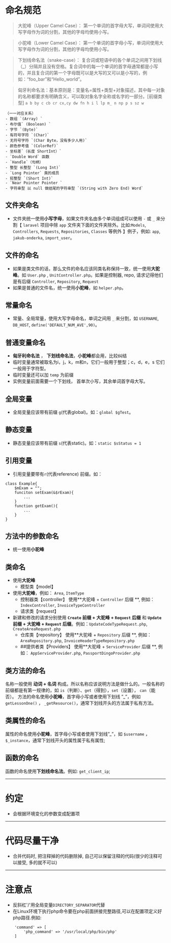 # 命名规范
> 大驼峰（Upper Camel Case）：
> 第一个单词的首字母大写，单词间使用大写字母作为词的分割，其他的字母均使用小写。

>小驼峰（Lower Camel Case）：
>第一个单词的首字母小写，单词间使用大写字母作为词的分割，其他的字母均使用小写。

> 下划线命名法（snake-case）：
复合词或短语中的各个单词之间用下划线（_）分隔并且没有空格。复合词中的每一个单词的首字母通常都是小写的，并且复合词的第一个字母既可以是大写的又可以是小写的，例如：“foo_bar”和“Hello_world”。

>匈牙利命名法：基本原则是：变量名=属性+类型+对象描述，其中每一对象的名称都要求有明确含义，可以取对象名字全称或名字的一部分。[前缀类型] `a b by c cb cr cx,cy dw fn h i l lp m_ n np p s sz w`
```
（一一对应关系） 
- 数组 `(Array) `
- 布尔值` (Boolean) `
- 字节 `(Byte)`
- 有符号字符 `(Char)` 
- 无符号字符 `(Char Byte，没有多少人用)` 
- 颜色参考值 `(ColorRef)` 
- 坐标差`（长度 ShortInt）` 
- `Double Word` 函数 
- `Handle`（句柄） 
- 整型 长整型 `(Long Int)` 
- `Long Pointer` 类的成员 
- 短整型 `(Short Int)` 
- `Near Pointer Pointer `
- 字符串型 以 null 做结尾的字符串型 `(String with Zero End) Word`
```
## 文件夹命名
- 文件夹统一使用**小写字母**，如果文件夹名由多个单词组成可以使用 `-` 或 `_` 来分割【 `laravel` 项目中除 `app` 文件夹下面的文件夹除外。比如:`Models`, `Controllers`, `Requests`, `Repositories`, `Classes` 等例外 】例子，例如: `app`, `jakub-onderka`, `import_user`。
## 文件的命名
- 如果是类文件的话，那么文件的命名应该同类名称保持一致，统一使用**大驼峰**。如 `User.php` , `UnitController.php`。如果是控制器, repo, 请求记得他们是有后缀 `Controller`, `Repository`, `Request`
- 如果是普通的文件名，统一使用**小驼峰**，如 `helper.php`。
## 常量命名
- 常量、全局常量，使用大写字母命名，单词之间用 `_` 来分割，如 `USERNAME`, `DB_HOST`, `define('DEFAULT_NUM_AVE',90)`。
## 普通变量命名
- **匈牙利命名法** ， **下划线命名法**，**小驼峰**都会用，比较纠结
- 临时变量通常被取名为i，j，k，m和n，它们一般用于整型；c，d，e，s 它们一般用于字符型。
- 临时变量还可以加 `temp` 为前缀
- 实例变量前面需要一个下划线， 首单次小写，其余单词首字母大写。
## 全局变量
- 全局变量应该带有前缀 `g`(代表global)。如：`global $gTest`。
## 静态变量
- 静态变量应该带有前缀 `s`(代表static)。如：`static $sStatus = 1`     
## 引用变量
- 引用变量要带有`r`(代表reference) 前缀。如：
```
class Example{
    $mExam = "";
    funciton setExam(&$rExam){
        ...
    }
    function getExam(){
        ...
    }
}
```
## 方法中的参数命名
- 统一使用**小驼峰**
## 类命名
- 使用**大驼峰**
  - 模型类【model】
- 使用**大驼峰**，例如： `Area`, `ItemType`
  - 控制器类【controller】
使用**大驼峰 + `Controller` 后缀 **, 例如： `IndexController`, `InvoiceTypeController`
  - 请求类【request】
- 新建和修改的请求分别使用 **`Create` 前缀 + 大驼峰 + `Request` 后缀** 和  **`Update` 前缀 + 大驼峰 + `Request` 后缀**。例如：`UpdateCodeTypeRequest.php`, `CreateAreaRequest.php` 
  - 仓库类【repository】
使用**大驼峰 + `Repository` 后缀 **, 例如： `AreaRepository.php`, `InvoiceHeaderTypeRepository.php`
  - ##提供者类【Providers】
使用**大驼峰 + `ServiceProvider` 后缀 **, 例如： `AppServiceProvider.php`, `PassportDingoProvider.php`
## 类方法的命名
名称一般使用 **动词 + 名词** 构成。所以名称应该说明方法是做什么的。一般名称的前缀都是有第一规律的，如 `is`（判断）、`get`（得到），`set`（设置）， `can`（能否）。
方法的命名使用**小驼峰**，首字母小写或者使用下划线 ”_”，例如 `getLessonOne()` ， `_getResource()`，通常下划线开头的方法属于私有方法。
## 类属性的命名
属性的命名使用**小驼峰**，首字母小写或者使用下划线”_”，如 `$username` ， `$_instance`，通常下划线开头的属性属于私有属性;
## 函数的命名
函数的命名使用**下划线命名法**。例如: `get_client_ip`;
***
# 约定
- 会根据环境变化的参数变成配置项
***
# 代码尽量干净
- 合并代码时, 把注释掉的代码删除掉, 自己可以保留注释的代码(很少的注释可以接受, 多的就不可以)
***
# 注意点
- 反斜杠'/'用全局变量`DIRECTORY_SEPARATOR`代替
- 在Linux环境下执行php命令要在php前面拼接完整路径,可以在配置项定义好php路径.例如: 
```
    'command' => [
        'php_command' => '/usr/local/php/bin/php'
    ]
```
